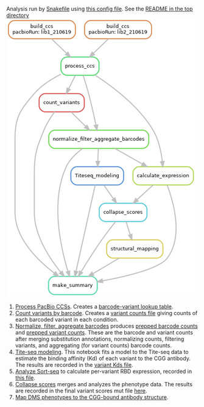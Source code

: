 Analysis run by [Snakefile](../../Snakefile)
using [this config file](../../config.yaml).
See the [README in the top directory](../../README.md)
![../../dag.png](../../dag.png)
1. [Process PacBio CCSs](process_ccs.md). Creates a [barcode-variant lookup table](../variants/codon_variant_table.csv).
2. [Count variants by barcode](count_variants.md). Creates a [variant counts file](../counts/variant_counts.csv) giving counts of each barcoded variant in each condition.
3. [Normalize, filter, aggregate barcodes](normalize_filter_aggregate_barcodes.md) produces [prepped barcode counts](../aggregated_counts/prepped_barcode_counts.csv) and [prepped variant counts](../aggregated_counts/prepped_variant_counts.csv). These are the barcode and variant counts after merging substitution annotations, normalizing counts, filtering variants, and aggregating (for variant counts) barcode counts.
4. [Tite-seq modeling](Titeseq-modeling.md). This notebook fits a model to the Tite-seq data to estimate the binding affinity (Kd) of each variant to the CGG antibody. The results are recorded in the [variant Kds file](../binding_Kd/variant_binding.csv).
5. [Analyze Sort-seq](compute_expression_meanF.md) to calculate per-variant RBD expression, recorded in [this file](../expression_meanF/variant_expression.csv).
6. [Collapse scores](collapse_scores.md) merges and analyzes the phenotype data. The results are recorded in the final variant scores mut file [here](../final_variant_scores/final_variant_scores.csv).
7. [Map DMS phenotypes to the CGG-bound antibody structure](structural_mapping.md).